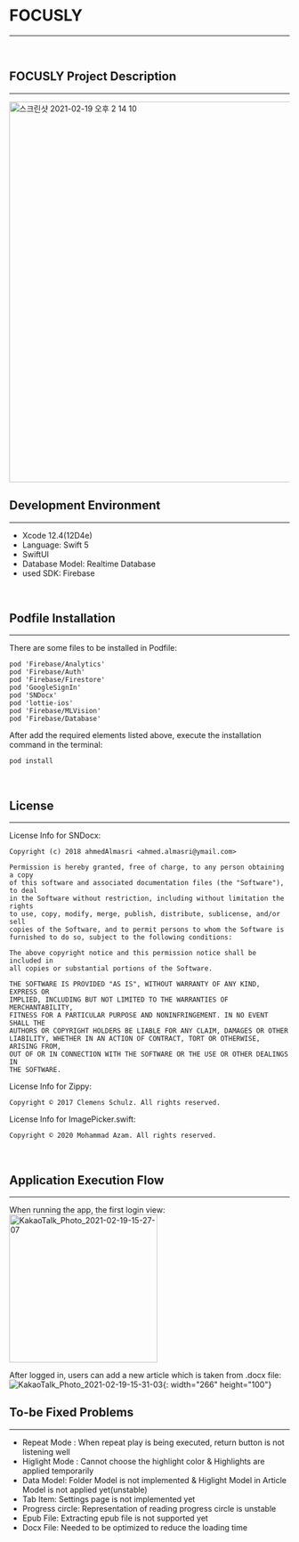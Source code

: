 # FOCUSLY
------------------
<br/>

## FOCUSLY Project Description
---------------------

<img width="684" alt="스크린샷 2021-02-19 오후 2 14 10" src="https://user-images.githubusercontent.com/47416192/108461251-b0786e00-72bd-11eb-802e-3bcad3443c5e.png">
<br/>
 
## Development Environment
---------------------

- Xcode 12.4(12D4e)
- Language: Swift 5
- SwiftUI
- Database Model: Realtime Database
- used SDK: Firebase
<br/>

## Podfile Installation
--------------------

There are some files to be installed in Podfile:
```
pod 'Firebase/Analytics'
pod 'Firebase/Auth'
pod 'Firebase/Firestore'
pod 'GoogleSignIn'
pod 'SNDocx'
pod 'lottie-ios'
pod 'Firebase/MLVision'
pod 'Firebase/Database'
```

After add the required elements listed above, execute the installation command in the terminal:
```
pod install
```
<br/>

## License
------------

License Info for SNDocx:
```
Copyright (c) 2018 ahmedAlmasri <ahmed.almasri@ymail.com>

Permission is hereby granted, free of charge, to any person obtaining a copy
of this software and associated documentation files (the "Software"), to deal
in the Software without restriction, including without limitation the rights
to use, copy, modify, merge, publish, distribute, sublicense, and/or sell
copies of the Software, and to permit persons to whom the Software is
furnished to do so, subject to the following conditions:

The above copyright notice and this permission notice shall be included in
all copies or substantial portions of the Software.

THE SOFTWARE IS PROVIDED "AS IS", WITHOUT WARRANTY OF ANY KIND, EXPRESS OR
IMPLIED, INCLUDING BUT NOT LIMITED TO THE WARRANTIES OF MERCHANTABILITY,
FITNESS FOR A PARTICULAR PURPOSE AND NONINFRINGEMENT. IN NO EVENT SHALL THE
AUTHORS OR COPYRIGHT HOLDERS BE LIABLE FOR ANY CLAIM, DAMAGES OR OTHER
LIABILITY, WHETHER IN AN ACTION OF CONTRACT, TORT OR OTHERWISE, ARISING FROM,
OUT OF OR IN CONNECTION WITH THE SOFTWARE OR THE USE OR OTHER DEALINGS IN
THE SOFTWARE.
```

License Info for Zippy:
```
Copyright © 2017 Clemens Schulz. All rights reserved.
```

License Info for ImagePicker.swift:
```
Copyright © 2020 Mohammad Azam. All rights reserved.
```
<br/>

## Application Execution Flow
--------------------------

When running the app, the first login view:<br/>
<img width="266" alt="KakaoTalk_Photo_2021-02-19-15-27-07" src="https://user-images.githubusercontent.com/47416192/108466462-0d2c5680-72c7-11eb-9bd1-2710b7e9b900.png">

After logged in, users can add a new article which is taken from .docx file:
![KakaoTalk_Photo_2021-02-19-15-31-03](https://user-images.githubusercontent.com/47416192/108467431-8a0c0000-72c8-11eb-9661-da4c45b90f42.gif){: width="266" height="100"}
<br/>

## To-be Fixed Problems
--------------------------

- Repeat Mode : When repeat play is being executed, return button is not listening well
- Higlight Mode : Cannot choose the highlight color & Highlights are applied temporarily
- Data Model: Folder Model is not implemented & Higlight Model in Article Model is not applied yet(unstable)
- Tab Item: Settings page is not implemented yet
- Progress circle: Representation of reading progress circle is unstable
- Epub File: Extracting epub file is not supported yet
- Docx File: Needed to be optimized to reduce the loading time
<br/>
